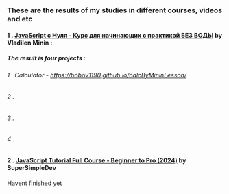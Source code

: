 ### These are the results of my studies in different courses, videos and etc

#### 1 . [JavaScript c Нуля - Курс для начинающих с практикой БЕЗ ВОДЫ](https://youtu.be/fcMcf_4PjfI?si=qORno0joDhUwzpYe) by Vladilen Minin :
#####  The result is four projects : 
######    1 . Calculator - https://bobov1190.github.io/calcByMininLesson/
######    2 . 
######    3 . 
######    4 . 

#### 2 . [JavaScript Tutorial Full Course - Beginner to Pro (2024)](https://youtu.be/EerdGm-ehJQ?si=SdrSn6hbWKn7m2GR) by SuperSimpleDev
  Havent finished yet
